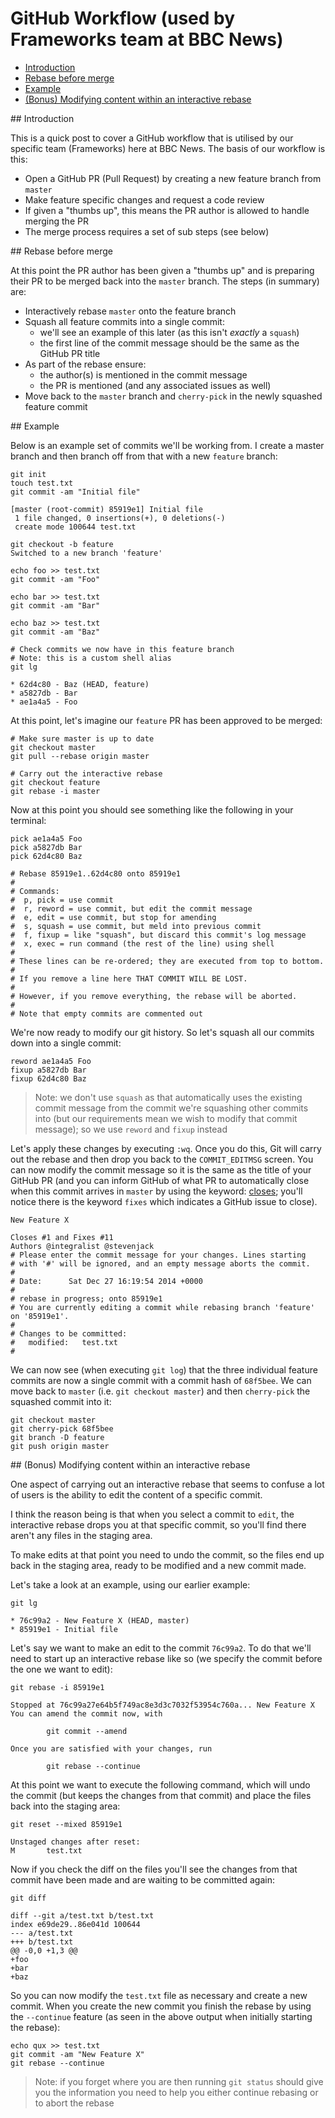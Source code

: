 # GitHub Workflow (used by Frameworks team at BBC News)

- [Introduction](#1)
- [Rebase before merge](#2)
- [Example](#3)
- [(Bonus) Modifying content within an interactive rebase](#4)

<div id="1"></div>
## Introduction

This is a quick post to cover a GitHub workflow that is utilised by our specific team (Frameworks) here at BBC News. The basis of our workflow is this:

- Open a GitHub PR (Pull Request) by creating a new feature branch from `master`
- Make feature specific changes and request a code review
- If given a "thumbs up", this means the PR author is allowed to handle merging the PR
- The merge process requires a set of sub steps (see below)

<div id="2"></div>
## Rebase before merge

At this point the PR author has been given a "thumbs up" and is preparing their PR to be merged back into the `master` branch. The steps (in summary) are:

- Interactively rebase `master` onto the feature branch
- Squash all feature commits into a single commit:
  - we'll see an example of this later (as this isn't *exactly* a `squash`)
  - the first line of the commit message should be the same as the GitHub PR title
- As part of the rebase ensure:
  - the author(s) is mentioned in the commit message
  - the PR is mentioned (and any associated issues as well)
- Move back to the `master` branch and `cherry-pick` in the newly squashed feature commit

<div id="3"></div>
## Example

Below is an example set of commits we'll be working from. I create a master branch and then branch off from that with a new `feature` branch:

<!--language-bash-->

    git init
    touch test.txt
    git commit -am "Initial file"
    
    [master (root-commit) 85919e1] Initial file
     1 file changed, 0 insertions(+), 0 deletions(-)
     create mode 100644 test.txt

    git checkout -b feature
    Switched to a new branch 'feature'

    echo foo >> test.txt
    git commit -am "Foo"

    echo bar >> test.txt
    git commit -am "Bar"

    echo baz >> test.txt
    git commit -am "Baz"

    # Check commits we now have in this feature branch
    # Note: this is a custom shell alias
    git lg

    * 62d4c80 - Baz (HEAD, feature)
    * a5827db - Bar
    * ae1a4a5 - Foo

At this point, let's imagine our `feature` PR has been approved to be merged:

<!--language-bash-->

    # Make sure master is up to date
    git checkout master
    git pull --rebase origin master
    
    # Carry out the interactive rebase
    git checkout feature
    git rebase -i master
    

Now at this point you should see something like the following in your terminal:

<!--language-git-->

    pick ae1a4a5 Foo
    pick a5827db Bar
    pick 62d4c80 Baz
    
    # Rebase 85919e1..62d4c80 onto 85919e1
    #
    # Commands:
    #  p, pick = use commit
    #  r, reword = use commit, but edit the commit message
    #  e, edit = use commit, but stop for amending
    #  s, squash = use commit, but meld into previous commit
    #  f, fixup = like "squash", but discard this commit's log message
    #  x, exec = run command (the rest of the line) using shell
    #
    # These lines can be re-ordered; they are executed from top to bottom.
    #
    # If you remove a line here THAT COMMIT WILL BE LOST.
    #
    # However, if you remove everything, the rebase will be aborted.
    #
    # Note that empty commits are commented out

We're now ready to modify our git history. So let's squash all our commits down into a single commit:

<!--language-git-->

    reword ae1a4a5 Foo
    fixup a5827db Bar
    fixup 62d4c80 Baz

> Note: we don't use `squash` as that automatically uses the existing commit message from the commit we're squashing other commits into (but our requirements mean we wish to modify that commit message); so we use `reword` and `fixup` instead

Let's apply these changes by executing `:wq`. Once you do this, Git will carry out the rebase and then drop you back to the `COMMIT_EDITMSG` screen. You can now modify the commit message so it is the same as the title of your GitHub PR (and you can inform GitHub of what PR to automatically close when this commit arrives in `master` by using the keyword: [closes](https://help.github.com/articles/closing-issues-via-commit-messages/); you'll notice there is the keyword `fixes` which indicates a GitHub issue to close).

<!--language-git-->

    New Feature X
    
    Closes #1 and Fixes #11
    Authors @integralist @stevenjack
    # Please enter the commit message for your changes. Lines starting
    # with '#' will be ignored, and an empty message aborts the commit.
    #
    # Date:      Sat Dec 27 16:19:54 2014 +0000
    #
    # rebase in progress; onto 85919e1
    # You are currently editing a commit while rebasing branch 'feature' on '85919e1'.
    #
    # Changes to be committed:
    #	modified:   test.txt
    #

We can now see (when executing `git log`) that the three individual feature commits are now a single commit with a commit hash of `68f5bee`. We can move back to `master` (i.e. `git checkout master`) and then `cherry-pick` the squashed commit into it:

<!--language-bash-->

    git checkout master
    git cherry-pick 68f5bee
    git branch -D feature
    git push origin master

<div id="4"></div>
## (Bonus) Modifying content within an interactive rebase

One aspect of carrying out an interactive rebase that seems to confuse a lot of users is the ability to edit the content of a specific commit.

I think the reason being is that when you select a commit to `edit`, the interactive rebase drops you at that specific commit, so you'll find there aren't any files in the staging area.

To make edits at that point you need to undo the commit, so the files end up back in the staging area, ready to be modified and a new commit made.

Let's take a look at an example, using our earlier example:

<!--language-bash-->

    git lg
    
    * 76c99a2 - New Feature X (HEAD, master)
    * 85919e1 - Initial file

Let's say we want to make an edit to the commit `76c99a2`. To do that we'll need to start up an interactive rebase like so (we specify the commit before the one we want to edit):

<!--language-bash-->

    git rebase -i 85919e1

    Stopped at 76c99a27e64b5f749ac8e3d3c7032f53954c760a... New Feature X
    You can amend the commit now, with
    
            git commit --amend 
    
    Once you are satisfied with your changes, run
    
            git rebase --continue
    
    
At this point we want to execute the following command, which will undo the commit (but keeps the changes from that commit) and place the files back into the staging area:

<!--language-bash-->

    git reset --mixed 85919e1

    Unstaged changes after reset:
    M       test.txt

Now if you check the diff on the files you'll see the changes from that commit have been made and are waiting to be committed again:

<!--language-bash-->

    git diff

    diff --git a/test.txt b/test.txt
    index e69de29..86e041d 100644
    --- a/test.txt
    +++ b/test.txt
    @@ -0,0 +1,3 @@
    +foo
    +bar
    +baz

So you can now modify the `test.txt` file as necessary and create a new commit. When you create the new commit you finish the rebase by using the `--continue` feature (as seen in the above output when initially starting the rebase):

<!--language-bash-->

    echo qux >> test.txt
    git commit -am "New Feature X"
    git rebase --continue

> Note: if you forget where you are then running `git status` should give you the information you need to help you either continue rebasing or to abort the rebase
